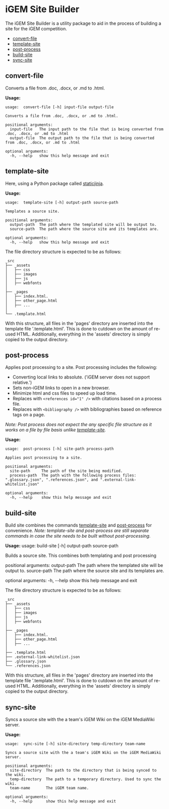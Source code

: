 # iGEM Site Builder
The iGEM Site Builder is a utility package to aid in the process of building a site for the iGEM competition.

- [convert-file](#convert-file)
- [template-site](#template-site)
- [post-process](#post-process)
- [build-site](#build-site)
- [sync-site](#sync-site)

## convert-file
Converts a file from .doc, .docx, or .md to .html.

**Usage:**
```
usage:  convert-file [-h] input-file output-file

Converts a file from .doc, .docx, or .md to .html.

positional arguments:
  input-file   The input path to the file that is being converted from .doc, .docx, or .md to .html
  output-file  The output path to the file that is being converted from .doc, .docx, or .md to .html

optional arguments:
  -h, --help   show this help message and exit
```

## template-site
Here, using a Python package called [staticjinja](https://github.com/staticjinja/staticjinja).

**Usage:**
```
usage:  template-site [-h] output-path source-path

Templates a source site.

positional arguments:
  output-path  The path where the templated site will be output to.
  source-path  The path where the source site and its templates are.

optional arguments:
  -h, --help   show this help message and exit
```

The file directory structure is expected to be as follows:
```
_src
├── _assets
│   ├── css
│   ├── images  
│   ├── js
│   ├── webfonts 
│
├── _pages
│   ├── index.html.
│   ├── other_page.html
│   ├── ...
│
└── .template.html
```
With this structure, all files in the 'pages' directory are inserted into the template file '.template.html'. This is done to cutdown on the amount of re-used HTML. Additionally, everything in the 'assets' directory is simply copied to the output directory.

## post-process
Applies post processing to a site. Post processing includes the following:
- Converting local links to absolute. ('iGEM server does not support relative.')
- Sets non-iGEM links to open in a new browser.
- Minimize html and css files to speed up load time.
- Replaces with `<references id="1" />` with citations based on a process file.
- Replaces with `<bibliography />` with bibliographies based on reference tags on a page.

*Note: Post process does not expect the any specific file structure as it works on a file by file basis unlike [template-site](#template-site).*

**Usage:**
```
usage:  post-process [-h] site-path process-path

Applies post processing to a site.

positional arguments:
  site-path     The path of the site being modified.
  process-path  The path with the following process files: ".glossary.json", ".references.json", and ".external-link-whitelist.json"

optional arguments:
  -h, --help    show this help message and exit
```

## build-site
Build site combines the commands [template-site](#template-site) and [post-process](#post-process) for convenience.
*Note: template-site and post-process are still separate commands in case the site needs to be built without post-processing.*

**Usage:**
usage:  build-site [-h] output-path source-path

Builds a source site. This combines both templating and post processing

positional arguments:
  output-path  The path where the templated site will be output to.
  source-path  The path where the source site and its templates are.

optional arguments:
  -h, --help   show this help message and exit

The file directory structure is expected to be as follows:
```
_src
├── _assets
│   ├── css
│   ├── images  
│   ├── js
│   ├── webfonts 
│
├── _pages
│   ├── index.html.
│   ├── other_page.html
│   ├── ...
│
├── .template.html
├── .external-link-whitelist.json
├── .glossary.json
└── .references.json
```
With this structure, all files in the 'pages' directory are inserted into the template file '.template.html'. This is done to cutdown on the amount of re-used HTML. Additionally, everything in the 'assets' directory is simply copied to the output directory.

## sync-site
Syncs a source site with the a team's iGEM Wiki on the iGEM MediaWiki server.

**Usage:**
```
usage:  sync-site [-h] site-directory temp-directory team-name

Syncs a source site with the a team's iGEM Wiki on the iGEM MediaWiki server.

positional arguments:
  site-directory  The path to the directory that is being synced to the wiki.
  temp-directory  The path to a temporary directory. Used to sync the wiki.
  team-name       The iGEM team name.

optional arguments:
  -h, --help      show this help message and exit
```